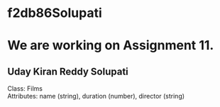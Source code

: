 # f2db86Solupati
# We are working on Assignment 11.
## Uday Kiran Reddy Solupati

Class: Films <br>
Attributes: name (string), duration (number), director (string)
